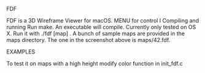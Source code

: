 FDF

FDF is a 3D Wireframe Viewer for macOS.
MENU for control
I
Compiling and running
Run make. An executable will compile. Currently only tested on OS X.
Run it with ./fdf [map] . A bunch of sample maps are provided in the maps directory. The one in the screenshot above is maps/42.fdf.
 
EXAMPLES

To test it on maps with a high height
modify color function in init_fdf.c
